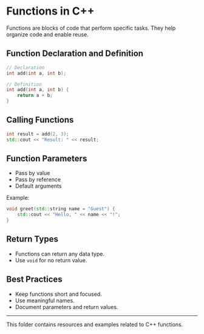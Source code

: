 
# Functions in C++

Functions are blocks of code that perform specific tasks. They help organize code and enable reuse.

## Function Declaration and Definition

```cpp
// Declaration
int add(int a, int b);

// Definition
int add(int a, int b) {
	return a + b;
}
```

## Calling Functions
```cpp
int result = add(2, 3);
std::cout << "Result: " << result;
```

## Function Parameters
- Pass by value
- Pass by reference
- Default arguments

Example:
```cpp
void greet(std::string name = "Guest") {
	std::cout << "Hello, " << name << "!";
}
```

## Return Types
- Functions can return any data type.
- Use `void` for no return value.

## Best Practices
- Keep functions short and focused.
- Use meaningful names.
- Document parameters and return values.

---
This folder contains resources and examples related to C++ functions.
